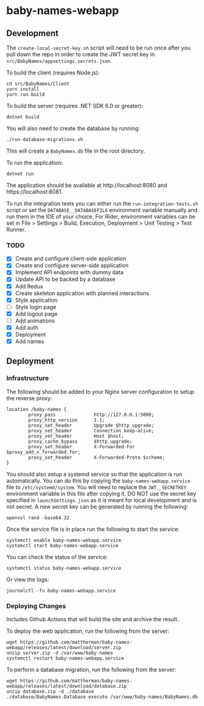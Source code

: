 # baby-names-webapp

## Development

The `create-local-secret-key.sh` script will need to be run once after you pull down the repo in order to create the JWT secret key in `src/BabyNames/appsettings.secrets.json`.

To build the client (requires Node.js):

```
cd src/BabyNames/Client
yarn install
yarn run build
```

To build the server (requires .NET SDK 6.0 or greater):

```
dotnet build
```

You will also need to create the database by running:

```
./run-database-migrations.sh
```

This will create a `BabyNames.db` file in the root directory.

To run the application:

```
dotnet run
```

The application should be available at http://localhost:8080 and https://localhost:8081.

To run the integration tests you can either run the `run-integration-tests.sh` script or set the `DATABASE__DATABASEFILE` environment variable manually and run them in the IDE of your choice. For Rider, environment variables can be set in File > Settings > Build, Execution, Deployment > Unit Testing > Test Runner.

### TODO

- [x] Create and configure client-side application
- [x] Create and configure server-side application
- [x] Implement API endpoints with dummy data
- [x] Update API to be backed by a database
- [x] Add Redux
- [x] Create skeleton application with planned interactions
- [x] Style application
- [ ] Style login page
- [x] Add logout page
- [ ] Add animations
- [x] Add auth
- [x] Deployment
- [x] Add names

## Deployment

### Infrastructure

The following should be added to your Nginx server configuration to setup the reverse proxy:

```
location /baby-names {
        proxy_pass              http://127.0.0.1:5000;
        proxy_http_version      1.1;
        proxy_set_header        Upgrade $http_upgrade;
        proxy_set_header        Connection keep-alive;
        proxy_set_header        Host $host;
        proxy_cache_bypass      $http_upgrade;
        proxy_set_header        X-Forwarded-For $proxy_add_x_forwarded_for;
        proxy_set_header        X-Forwarded-Proto $scheme;
}
```

You should also setup a systemd service so that the application is run automatically. You can do this by copying the `baby-names-webapp.service` file to `/etc/systemd/system`. You will need to replace the `JWT__SECRETKEY` environment variable in this file after copying it. DO NOT use the secret key specified in `launchSettings.json` as it is meant for local development and is not secret. A new secret key can be generated by running the following:

```
openssl rand -base64 32
```

Once the service file is in place run the following to start the service:

```
systemctl enable baby-names-webapp.service
systemctl start baby-names-webapp.service
```

You can check the status of the service:

```
systemctl status baby-names-webapp.service
```

Or view the logs:

```
journalctl -fu baby-names-webapp.service
```

### Deploying Changes

Includes Github Actions that will build the site and archive the result.

To deploy the web application, run the following from the server:

```
wget https://github.com/mattherman/baby-names-webapp/releases/latest/download/server.zip
unzip server.zip -d /var/www/baby-names
systemctl restart baby-names-webapp.service
```

To perform a database migration, run the following from the server:

```
wget https://github.com/mattherman/baby-names-webapp/releases/latest/download/database.zip
unzip database.zip -d ./database
./database/BabyNames.Database execute /var/www/baby-names/BabyNames.db
```
